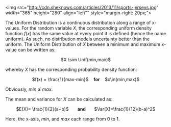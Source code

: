 <img src="http://cdn.sheknows.com/articles/2013/11/sports-jerseys.jpg" width="365" height="280" align="left"" style="margin-right: 20px;">

The Uniform Distribution is a continuous distribution along a range of x-values. For the random variable $X$, the corresponding uniform density function $f(x)$ has the same value at every point it is defined (hence the name uniform). As such, no distribution models uncertainty better than the uniform. The Uniform Distribution of $X$ between a minimum and maximum x-value can be written as:

<center> $X \sim Unif(min,max)$</center>

whereby $X$ has the corresponding probability density function:

<center> $f(x) = \frac{1}{max-min}$ &nbsp;&nbsp; <b>for</b> &nbsp;&nbsp; $x\in(min,max)$</center>

Obviously, $min \ngeq max$.

The mean and variance for $X$ can be calculated as:

<center> $E(X)= \frac{1}{2}(a+b)$ &nbsp;&nbsp;&nbsp;&nbsp;&nbsp; <b> and </b> &nbsp;&nbsp;&nbsp;&nbsp;&nbsp; $Var(X)=\frac{1}{12}(b-a)^2$</center>

Here, the x-axis, $min$, and $max$ each range from 0 to 1.
